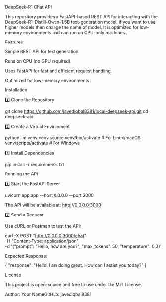DeepSeek-R1 Chat API

This repository provides a FastAPI-based REST API for interacting with the DeepSeek-R1-Distill-Qwen-1.5B text-generation model. if you want to use higher models then change the name of model. It is optimized for low-memory environments and can run on CPU-only machines.

Features

Simple REST API for text generation.

Runs on CPU (no GPU required).

Uses FastAPI for fast and efficient request handling.

Optimized for low-memory environments.

Installation

1️⃣ Clone the Repository

git clone https://github.com/javediqbal8381/local-deepseek-api.git
cd deepseek-api

2️⃣ Create a Virtual Environment

python -m venv venv
source venv/bin/activate  # For Linux/macOS
venv/scripts/activate    # For Windows

3️⃣ Install Dependencies

pip install -r requirements.txt

Running the API

1️⃣ Start the FastAPI Server

uvicorn app:app --host 0.0.0.0 --port 3000

The API will be available at: http://0.0.0.0:3000

2️⃣ Send a Request

Use cURL or Postman to test the API:

curl -X POST "http://0.0.0.0:3000/chat" \
     -H "Content-Type: application/json" \
     -d '{"prompt": "Hello, how are you?", "max_tokens": 50, "temperature": 0.3}'

Expected Response:

{
    "response": "Hello! I am doing great. How can I assist you today?"
}

License

This project is open-source and free to use under the MIT License.

Author: Your NameGitHub: javediqbal8381
